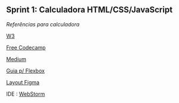 ## Sprint 1: Calculadora HTML/CSS/JavaScript

*_Referências para calculadora_*

[W3](https://www.w3schools.com/js/default.asp)

[Free Codecamp](https://www.freecodecamp.org/news/how-to-build-an-html-calculator-app-from-scratch-using-javascript-4454b8714b98/)

[Medium](https://medium.com/@sharathchandark/how-to-create-a-calculator-using-html-css-javascript-simple-calculator-in-javascript-f88c264de03a)

[Guia p/ Flexbox](https://css-tricks.com/snippets/css/a-guide-to-flexbox/)

[Layout Figma](https://www.figma.com/design/2pFEvUQU20zoYhtDTPqWDz/Responsive-Calculator-App-(Community)?node-id=0-1&node-type=CANVAS&t=fWQCh2iQ7wG8PQ03-0)

IDE : [WebStorm](https://www.jetbrains.com/webstorm/)